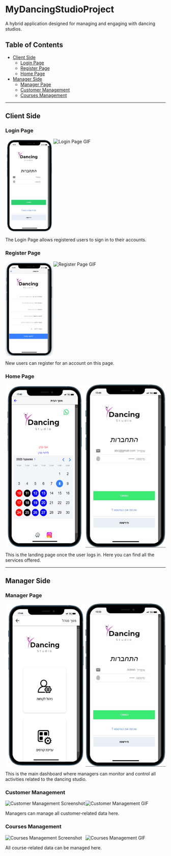 # MyDancingStudioProject
A hybrid application designed for managing and engaging with dancing studios.

## Table of Contents
- [Client Side](#client-side)
  - [Login Page](#login-page)
  - [Register Page](#register-page)
  - [Home Page](#home-page)
- [Manager Side](#manager-side)
  - [Manager Page](#manager-page)
  - [Customer Management](#customer-management)
  - [Courses Management](#courses-management)

---

## Client Side

### Login Page

<div style="display: flex;">
  <img src="./src/assets/images/login.png" alt="Login Page Screenshot" style="width: 30%;">
  <img src="./src/assets/images/login.gif" alt="Login Page GIF" style="width: 50%;">
</div>

The Login Page allows registered users to sign in to their accounts.

### Register Page

<div style="display: flex;">
  <img src="./src/assets/images/register.png" alt="Register Page Screenshot" style="width: 30%;">
  <img src="./src/assets/images/register.gif" alt="Register Page GIF" style="width: 50%;">
</div>

New users can register for an account on this page.

### Home Page

<div style="display: flex;">
  <img src="./src/assets/images/home.png" alt="Home Page Screenshot" style="width: 50%;">
  <img src="./src/assets/images/home.gif" alt="Home Page GIF" style="width: 50%;">
</div>

This is the landing page once the user logs in. Here you can find all the services offered.

---

## Manager Side

### Manager Page

<div style="display: flex;">
  <img src="./src/assets/images/manager.png" alt="Manager Page Screenshot" style="width: 50%;">
  <img src="./src/assets/images/manager.gif" alt="Manager Page GIF" style="width: 50%;">
</div>

This is the main dashboard where managers can monitor and control all activities related to the dancing studio.

### Customer Management

<div style="display: flex;">
  <img src="./src/assets/images/customer_management.png" alt="Customer Management Screenshot" style="width: 50%;">
  <img src="./src/assets/images/customer_management.gif" alt="Customer Management GIF" style="width: 50%;">
</div>

Managers can manage all customer-related data here.

### Courses Management

<div style="display: flex;">
  <img src="./src/assets/images/course_management.png" alt="Courses Management Screenshot" style="width: 50%;">
  <img src="./src/assets/images/course_management.gif" alt="Courses Management GIF" style="width: 50%;">
</div>

All course-related data can be managed here.
